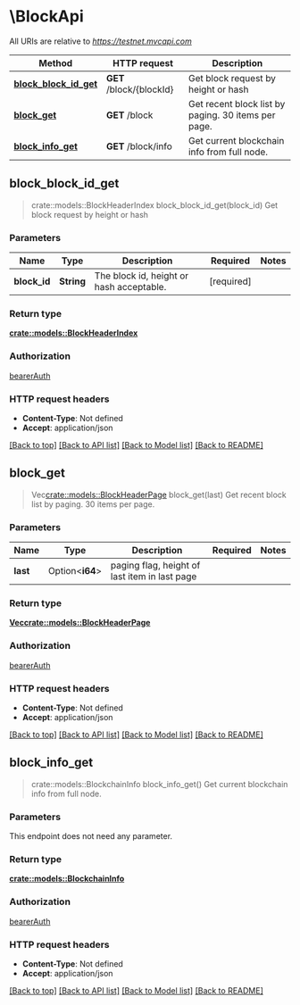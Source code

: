 # \BlockApi

All URIs are relative to *https://testnet.mvcapi.com*

Method | HTTP request | Description
------------- | ------------- | -------------
[**block_block_id_get**](BlockApi.md#block_block_id_get) | **GET** /block/{blockId} | Get block request by height or hash
[**block_get**](BlockApi.md#block_get) | **GET** /block | Get recent block list by paging. 30 items per page.
[**block_info_get**](BlockApi.md#block_info_get) | **GET** /block/info | Get current blockchain info from full node.



## block_block_id_get

> crate::models::BlockHeaderIndex block_block_id_get(block_id)
Get block request by height or hash

### Parameters


Name | Type | Description  | Required | Notes
------------- | ------------- | ------------- | ------------- | -------------
**block_id** | **String** | The block id, height or hash acceptable. | [required] |

### Return type

[**crate::models::BlockHeaderIndex**](BlockHeaderIndex.md)

### Authorization

[bearerAuth](../README.md#bearerAuth)

### HTTP request headers

- **Content-Type**: Not defined
- **Accept**: application/json

[[Back to top]](#) [[Back to API list]](../README.md#documentation-for-api-endpoints) [[Back to Model list]](../README.md#documentation-for-models) [[Back to README]](../README.md)


## block_get

> Vec<crate::models::BlockHeaderPage> block_get(last)
Get recent block list by paging. 30 items per page.

### Parameters


Name | Type | Description  | Required | Notes
------------- | ------------- | ------------- | ------------- | -------------
**last** | Option<**i64**> | paging flag, height of last item in last page |  |

### Return type

[**Vec<crate::models::BlockHeaderPage>**](BlockHeaderPage.md)

### Authorization

[bearerAuth](../README.md#bearerAuth)

### HTTP request headers

- **Content-Type**: Not defined
- **Accept**: application/json

[[Back to top]](#) [[Back to API list]](../README.md#documentation-for-api-endpoints) [[Back to Model list]](../README.md#documentation-for-models) [[Back to README]](../README.md)


## block_info_get

> crate::models::BlockchainInfo block_info_get()
Get current blockchain info from full node.

### Parameters

This endpoint does not need any parameter.

### Return type

[**crate::models::BlockchainInfo**](BlockchainInfo.md)

### Authorization

[bearerAuth](../README.md#bearerAuth)

### HTTP request headers

- **Content-Type**: Not defined
- **Accept**: application/json

[[Back to top]](#) [[Back to API list]](../README.md#documentation-for-api-endpoints) [[Back to Model list]](../README.md#documentation-for-models) [[Back to README]](../README.md)

